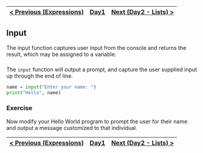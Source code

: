 | [< Previous (Expressions)](Expressions.md) | [Day1](../README.md) | [Next (Day2 - Lists) > ](../Day2/Lists.md) |
|--------------------------------------------|----------------------|--------------------------------------------|

## Input

The input function captures user input from the console and returns the result, which
may be assigned to a variable.

###  

The `input` function will output a prompt, and capture the user supplied input up through the end of line.

```python
name = input("Enter your name: ")
print("Hello", name)
```

### Exercise

Now modify your Hello World program to prompt the user for their name
and output a message customized to that individual.

| [< Previous (Expressions)](Expressions.md) | [Day1](../README.md) | [Next (Day2 - Lists) > ](../Day2/Lists.md) |
|--------------------------------------------|----------------------|--------------------------------------------|
